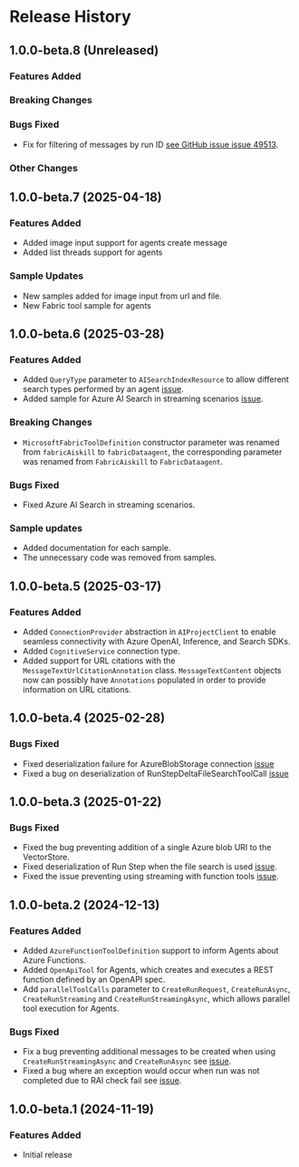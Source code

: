 # Release History

## 1.0.0-beta.8 (Unreleased)

### Features Added

### Breaking Changes

### Bugs Fixed
* Fix for filtering of messages by run ID [see GitHub issue issue 49513](https://github.com/Azure/azure-sdk-for-net/issues/49513).

### Other Changes

## 1.0.0-beta.7 (2025-04-18)

### Features Added
* Added image input support for agents create message
* Added list threads support for agents

### Sample Updates
* New samples added for image input from url and file.
* New Fabric tool sample for agents

## 1.0.0-beta.6 (2025-03-28)

### Features Added
* Added `QueryType` parameter to `AISearchIndexResource` to allow different search types performed by an agent [issue](https://github.com/Azure/azure-sdk-for-net/issues/49069).
* Added sample for Azure AI Search in streaming scenarios [issue](https://github.com/Azure/azure-sdk-for-net/issues/49069).

### Breaking Changes
* `MicrosoftFabricToolDefinition` constructor parameter was renamed from `fabricAiskill` to `fabricDataagent`, the corresponding parameter was renamed from `FabricAiskill` to `FabricDataagent`.

### Bugs Fixed
* Fixed Azure AI Search in streaming scenarios.

### Sample updates
* Added documentation for each sample.
* The unnecessary code was removed from samples.

## 1.0.0-beta.5 (2025-03-17)

### Features Added

* Added `ConnectionProvider` abstraction in `AIProjectClient` to enable seamless connectivity with Azure OpenAI, Inference, and Search SDKs.
* Added `CognitiveService` connection type.
* Added support for URL citations with the `MessageTextUrlCitationAnnotation` class. `MessageTextContent` objects now can possibly have `Annotations` populated in order to provide information on URL citations.

## 1.0.0-beta.4 (2025-02-28)

### Bugs Fixed

* Fixed deserialization failure for AzureBlobStorage connection [issue](https://github.com/Azure/azure-sdk-for-net/issues/47874)
* Fixed a bug on deserialization of RunStepDeltaFileSearchToolCall [issue](https://github.com/Azure/azure-sdk-for-net/issues/48333)

## 1.0.0-beta.3 (2025-01-22)

### Bugs Fixed

* Fixed the bug preventing addition of a single Azure blob URI to the VectorStore.
* Fixed deserialization of Run Step when the file search is used [issue](https://github.com/Azure/azure-sdk-for-net/issues/47836).
* Fixed the issue preventing using streaming with function tools [issue](https://github.com/Azure/azure-sdk-for-net/issues/47797).

## 1.0.0-beta.2 (2024-12-13)

### Features Added

* Added `AzureFunctionToolDefinition` support to inform Agents about Azure Functions.
* Added `OpenApiTool` for Agents, which creates and executes a REST function defined by an OpenAPI spec.
* Add `parallelToolCalls` parameter to `CreateRunRequest`, `CreateRunAsync`, `CreateRunStreaming` and `CreateRunStreamingAsync`,  which allows parallel tool execution for Agents.

### Bugs Fixed

* Fix a bug preventing additional messages to be created when using `CreateRunStreamingAsync` and `CreateRunAsync` see [issue](https://github.com/Azure/azure-sdk-for-net/issues/47244).
* Fixed a bug where an exception would occur when run was not completed due to RAI check fail see [issue](https://github.com/Azure/azure-sdk-for-net/issues/47243).

## 1.0.0-beta.1 (2024-11-19)

### Features Added
- Initial release
